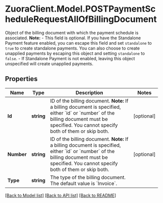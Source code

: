 # ZuoraClient.Model.POSTPaymentScheduleRequestAllOfBillingDocument
Object of the billing document with which the payment schedule is associated.  **Note:** - This field is optional. If you have the Standalone Payment feature enabled, you can escape this field and set `standalone` to `true` to create standalone payments. You can also choose to create unapplied payments by escaping this object and setting `standalone` to `false`. - If Standalone Payment is not enabled, leaving this object unspecified will create unapplied payments. 

## Properties

Name | Type | Description | Notes
------------ | ------------- | ------------- | -------------
**Id** | **string** | ID of the billing document.  **Note:**  If a billing document is specified, either &#x60;id&#x60; or &#x60;number&#x60; of the billing document must be specified. You cannot specify both of them or skip both.  | [optional] 
**Number** | **string** | ID of the billing document.  **Note:**  If a billing document is specified, either &#x60;id&#x60; or &#x60;number&#x60; of the billing document must be specified. You cannot specify both of them or skip both.  | [optional] 
**Type** | **string** | The type of the billing document. The default value is &#x60;Invoice&#x60;.  | 

[[Back to Model list]](../README.md#documentation-for-models) [[Back to API list]](../README.md#documentation-for-api-endpoints) [[Back to README]](../README.md)

